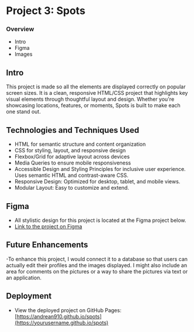# Project 3: Spots

### Overview

- Intro
- Figma
- Images

## Intro

This project is made so all the elements are displayed correctly on popular screen sizes. It is a clean, responsive HTML/CSS project that highlights key visual elements through thoughtful layout and design. Whether you're showcasing locations, features, or moments, Spots is built to make each one stand out.

## Technologies and Techniques Used

- HTML for semantic structure and content organization
- CSS for styling, layout, and responsive design
- Flexbox/Grid for adaptive layout across devices
- Media Queries to ensure mobile responsiveness
- Accessible Design and Styling Principles for inclusive user experience. Uses semantic HTML and contrast-aware CSS.
- Responsive Design: Optimized for desktop, tablet, and mobile views.
- Modular Layout: Easy to customize and extend.

## Figma

- All stylistic design for this project is located at the Figma project below.
- [Link to the project on Figma](https://www.figma.com/file/BBNm2bC3lj8QQMHlnqRsga/Sprint-3-Project-%E2%80%94-Spots?type=design&node-id=2%3A60&mode=design&t=afgNFybdorZO6cQo-1)

## Future Enhancements

-To enhance this project, I would connect it to a database so that users can actually edit their profiles and the images displayed. I might also include an area for comments on the pictures or a way to share the pictures via text or an application.

## Deployment

- View the deployed project on GitHub Pages: [https://andrean910.github.io/spots](https://yourusername.github.io/spots)
